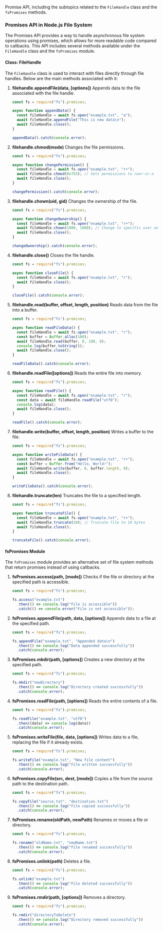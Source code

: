 Promise API, including the subtopics related to the `FileHandle` class and the `fsPromises` methods.

### Promises API in Node.js File System

The Promises API provides a way to handle asynchronous file system operations using promises, which allows for more readable code compared to callbacks. This API includes several methods available under the `FileHandle` class and the `fsPromises` module.

#### Class: **FileHandle**

The `FileHandle` class is used to interact with files directly through file handles. Below are the main methods associated with it:

1. **filehandle.appendFile(data, [options])**
   Appends data to the file associated with the file handle.

   ```js
   const fs = require("fs").promises;

   async function appendData() {
     const fileHandle = await fs.open("example.txt", "a");
     await fileHandle.appendFile("This is new data\n");
     await fileHandle.close();
   }

   appendData().catch(console.error);
   ```

2. **filehandle.chmod(mode)**
   Changes the file permissions.

   ```js
   const fs = require("fs").promises;

   async function changePermission() {
     const fileHandle = await fs.open("example.txt", "r+");
     await fileHandle.chmod(0o755); // Sets permissions to rwxr-xr-x
     await fileHandle.close();
   }

   changePermission().catch(console.error);
   ```

3. **filehandle.chown(uid, gid)**
   Changes the ownership of the file.

   ```js
   const fs = require("fs").promises;

   async function changeOwnership() {
     const fileHandle = await fs.open("example.txt", "r+");
     await fileHandle.chown(1000, 1000); // Change to specific user and group IDs
     await fileHandle.close();
   }

   changeOwnership().catch(console.error);
   ```

4. **filehandle.close()**
   Closes the file handle.

   ```js
   const fs = require("fs").promises;

   async function closeFile() {
     const fileHandle = await fs.open("example.txt", "r");
     await fileHandle.close();
   }

   closeFile().catch(console.error);
   ```

5. **filehandle.read(buffer, offset, length, position)**
   Reads data from the file into a buffer.

   ```js
   const fs = require("fs").promises;

   async function readFileData() {
     const fileHandle = await fs.open("example.txt", "r");
     const buffer = Buffer.alloc(100);
     await fileHandle.read(buffer, 0, 100, 0);
     console.log(buffer.toString());
     await fileHandle.close();
   }

   readFileData().catch(console.error);
   ```

6. **filehandle.readFile([options])**
   Reads the entire file into memory.

   ```js
   const fs = require("fs").promises;

   async function readFile() {
     const fileHandle = await fs.open("example.txt", "r");
     const data = await fileHandle.readFile("utf8");
     console.log(data);
     await fileHandle.close();
   }

   readFile().catch(console.error);
   ```

7. **filehandle.write(buffer, offset, length, position)**
   Writes a buffer to the file.

   ```js
   const fs = require("fs").promises;

   async function writeFileData() {
     const fileHandle = await fs.open("example.txt", "r+");
     const buffer = Buffer.from("Hello, World!");
     await fileHandle.write(buffer, 0, buffer.length, 0);
     await fileHandle.close();
   }

   writeFileData().catch(console.error);
   ```

8. **filehandle.truncate(len)**
   Truncates the file to a specified length.

   ```js
   const fs = require("fs").promises;

   async function truncateFile() {
     const fileHandle = await fs.open("example.txt", "r+");
     await fileHandle.truncate(10); // Truncate file to 10 bytes
     await fileHandle.close();
   }

   truncateFile().catch(console.error);
   ```

#### **fsPromises Module**

The `fsPromises` module provides an alternative set of file system methods that return promises instead of using callbacks.

1. **fsPromises.access(path, [mode])**
   Checks if the file or directory at the specified path is accessible.

   ```js
   const fs = require("fs").promises;

   fs.access("example.txt")
     .then(() => console.log("File is accessible"))
     .catch(() => console.error("File is not accessible"));
   ```

2. **fsPromises.appendFile(path, data, [options])**
   Appends data to a file at the specified path.

   ```js
   const fs = require("fs").promises;

   fs.appendFile("example.txt", "Appended data\n")
     .then(() => console.log("Data appended successfully"))
     .catch(console.error);
   ```

3. **fsPromises.mkdir(path, [options])**
   Creates a new directory at the specified path.

   ```js
   const fs = require("fs").promises;

   fs.mkdir("newDirectory")
     .then(() => console.log("Directory created successfully"))
     .catch(console.error);
   ```

4. **fsPromises.readFile(path, [options])**
   Reads the entire contents of a file.

   ```js
   const fs = require("fs").promises;

   fs.readFile("example.txt", "utf8")
     .then((data) => console.log(data))
     .catch(console.error);
   ```

5. **fsPromises.writeFile(file, data, [options])**
   Writes data to a file, replacing the file if it already exists.

   ```js
   const fs = require("fs").promises;

   fs.writeFile("example.txt", "New file content")
     .then(() => console.log("File written successfully"))
     .catch(console.error);
   ```

6. **fsPromises.copyFile(src, dest, [mode])**
   Copies a file from the source path to the destination path.

   ```js
   const fs = require("fs").promises;

   fs.copyFile("source.txt", "destination.txt")
     .then(() => console.log("File copied successfully"))
     .catch(console.error);
   ```

7. **fsPromises.rename(oldPath, newPath)**
   Renames or moves a file or directory.

   ```js
   const fs = require("fs").promises;

   fs.rename("oldName.txt", "newName.txt")
     .then(() => console.log("File renamed successfully"))
     .catch(console.error);
   ```

8. **fsPromises.unlink(path)**
   Deletes a file.

   ```js
   const fs = require("fs").promises;

   fs.unlink("example.txt")
     .then(() => console.log("File deleted successfully"))
     .catch(console.error);
   ```

9. **fsPromises.rmdir(path, [options])**
   Removes a directory.

   ```js
   const fs = require("fs").promises;

   fs.rmdir("directoryToDelete")
     .then(() => console.log("Directory removed successfully"))
     .catch(console.error);
   ```
